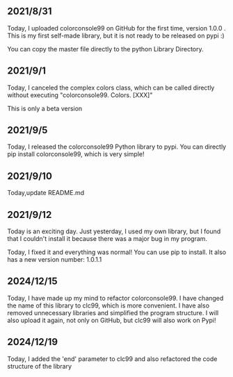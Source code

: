 ## 2021/8/31
Today, I uploaded colorconsole99 on GitHub for the first time, version 1.0.0 .
This is my first self-made library, but it is not ready to be released on pypi  :)

You can copy the master file directly to the python Library Directory.

## 2021/9/1
Today, I canceled the complex colors class, which can be called directly without executing "colorconsole99. Colors. [XXX]"

This is only a beta version

## 2021/9/5

Today, I released the colorconsole99 Python library to pypi. You can directly pip install colorconsole99, which is very simple!

## 2021/9/10

Today,update README.md

## 2021/9/12
Today is an exciting day. Just yesterday, I used my own library, but I found that I couldn't install it because there was a major bug in my program. 

Today, I fixed it and everything was normal! You can use pip to install. It also has a new version number: 1.0.1.1

## 2024/12/15

Today, I have made up my mind to refactor colorconsole99. I have changed the name of this library to clc99, which is more convenient. I have also removed unnecessary libraries and simplified the program structure. I will also upload it again, not only on GitHub, but clc99 will also work on Pypi!

## 2024/12/19

Today, I added the 'end' parameter to clc99 and also refactored the code structure of the library